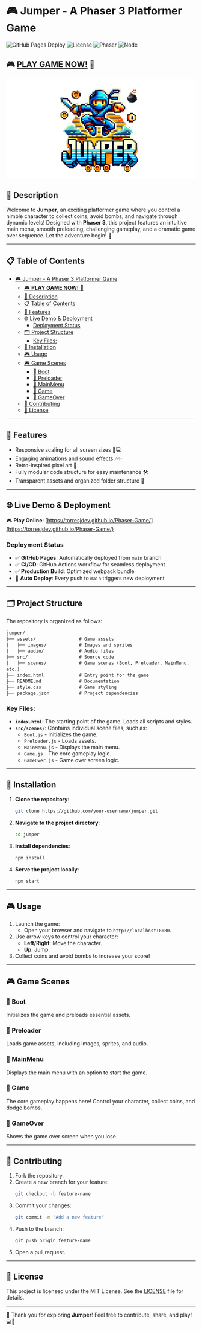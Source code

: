 # 🎮 Jumper - A Phaser 3 Platformer Game

![GitHub Pages Deploy](https://github.com/TorresjDev/Phaser-Game/workflows/Deploy%20to%20GitHub%20Pages/badge.svg)
![License](https://img.shields.io/badge/license-MIT-blue.svg)
![Phaser](https://img.shields.io/badge/Phaser-3.80.1-orange.svg)
![Node](https://img.shields.io/badge/Node.js-18+-green.svg)

## 🎮 [**PLAY GAME NOW!**](https://torresjdev.github.io/Phaser-Game/) 🚀

![Game Logo](/public/assets/images/ui/game-logo.png)

## 🚀 Description

Welcome to **Jumper**, an exciting platformer game where you control a nimble character to collect coins, avoid bombs, and navigate through dynamic levels! Designed with **Phaser 3**, this project features an intuitive main menu, smooth preloading, challenging gameplay, and a dramatic game over sequence. Let the adventure begin! 🌟

---

## 📋 Table of Contents

- [🎮 Jumper - A Phaser 3 Platformer Game](#-jumper---a-phaser-3-platformer-game)
  - [🎮 **PLAY GAME NOW!** 🚀](#-play-game-now-)
  - [🚀 Description](#-description)
  - [📋 Table of Contents](#-table-of-contents)
  - [🔧 Features](#-features)
  - [🌐 Live Demo \& Deployment](#-live-demo--deployment)
    - [Deployment Status](#deployment-status)
  - [🗂 Project Structure](#-project-structure)
    - [Key Files:](#key-files)
  - [🔧 Installation](#-installation)
  - [🎮 Usage](#-usage)
  - [🎮 Game Scenes](#-game-scenes)
    - [🚀 Boot](#-boot)
    - [🚀 Preloader](#-preloader)
    - [🚀 MainMenu](#-mainmenu)
    - [🚀 Game](#-game)
    - [🚀 GameOver](#-gameover)
  - [🎨 Contributing](#-contributing)
  - [📄 License](#-license)

---

## 🔧 Features

- Responsive scaling for all screen sizes 📱💻
- Engaging animations and sound effects 🎶✨
- Retro-inspired pixel art 🔹️
- Fully modular code structure for easy maintenance 🛠️
- Transparent assets and organized folder structure 🎨

---

## 🌐 Live Demo & Deployment

🎮 **Play Online**: [https://torresjdev.github.io/Phaser-Game/](https://torresjdev.github.io/Phaser-Game/)

### Deployment Status

- ✅ **GitHub Pages**: Automatically deployed from `main` branch
- ✅ **CI/CD**: GitHub Actions workflow for seamless deployment
- ✅ **Production Build**: Optimized webpack bundle
- 🎯 **Auto Deploy**: Every push to `main` triggers new deployment

---

## 🗂 Project Structure

The repository is organized as follows:

```
jumper/
├── assets/                # Game assets
│   ├── images/            # Images and sprites
│   ├── audio/             # Audio files
├── src/                   # Source code
│   ├── scenes/            # Game scenes (Boot, Preloader, MainMenu, etc.)
├── index.html             # Entry point for the game
├── README.md              # Documentation
├── style.css              # Game styling
├── package.json           # Project dependencies
```

### Key Files:

- **`index.html`**: The starting point of the game. Loads all scripts and styles.
- **`src/scenes/`**: Contains individual scene files, such as:
  - `Boot.js` - Initializes the game.
  - `Preloader.js` - Loads assets.
  - `MainMenu.js` - Displays the main menu.
  - `Game.js` - The core gameplay logic.
  - `GameOver.js` - Game over screen logic.

---

## 🔧 Installation

1. **Clone the repository**:

   ```sh
   git clone https://github.com/your-username/jumper.git
   ```

2. **Navigate to the project directory**:

   ```sh
   cd jumper
   ```

3. **Install dependencies**:

   ```sh
   npm install
   ```

4. **Serve the project locally**:
   ```sh
   npm start
   ```

---

## 🎮 Usage

1. Launch the game:
   - Open your browser and navigate to `http://localhost:8080`.
2. Use arrow keys to control your character:
   - **Left/Right**: Move the character.
   - **Up**: Jump.
3. Collect coins and avoid bombs to increase your score!

---

## 🎮 Game Scenes

### 🚀 Boot

Initializes the game and preloads essential assets.

### 🚀 Preloader

Loads game assets, including images, sprites, and audio.

### 🚀 MainMenu

Displays the main menu with an option to start the game.

### 🚀 Game

The core gameplay happens here! Control your character, collect coins, and dodge bombs.

### 🚀 GameOver

Shows the game over screen when you lose.

---

## 🎨 Contributing

1. Fork the repository.
2. Create a new branch for your feature:
   ```sh
   git checkout -b feature-name
   ```
3. Commit your changes:
   ```sh
   git commit -m "Add a new feature"
   ```
4. Push to the branch:
   ```sh
   git push origin feature-name
   ```
5. Open a pull request.

---

## 📄 License

This project is licensed under the MIT License. See the [LICENSE](LICENSE) file for details.

---

🎉 Thank you for exploring **Jumper**! Feel free to contribute, share, and play! 💻🔹️
